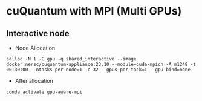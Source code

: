 # cuQuantum with MPI (Multi GPUs)
## Interactive node
* Node Allocation
```
salloc -N 1 -C gpu -q shared_interactive --image docker:nersc/cuquantum-appliance:23.10 --module=cuda-mpich -A m1248 -t 00:30:00 --ntasks-per-node=1 -c 32 --gpus-per-task=1 --gpu-bind=none
```
* After allocation
```
conda activate gpu-aware-mpi
```

